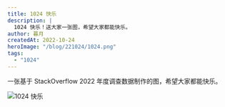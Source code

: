```yaml
---
title: 1024 快乐
description: |
  1024 快乐！送大家一张图，希望大家都能快乐。
author: 暮月
createdAt: 2022-10-24
heroImage: "/blog/221024/1024.png"
tags:
  - "1024"
---
```


一张基于 StackOverflow 2022 年度调查数据制作的图，希望大家都能快乐。

![1024 快乐](/blog/221024/1024.png)
